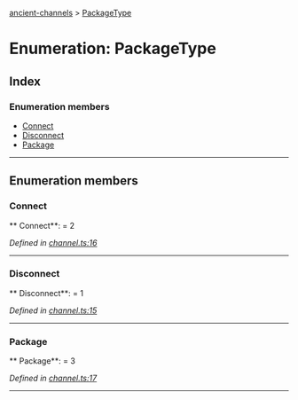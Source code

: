 [ancient-channels](../README.md) > [PackageType](../enums/packagetype.md)



# Enumeration: PackageType

## Index

### Enumeration members

* [Connect](packagetype.md#connect)
* [Disconnect](packagetype.md#disconnect)
* [Package](packagetype.md#package)



---
## Enumeration members
<a id="connect"></a>

###  Connect

** Connect**:    = 2

*Defined in [channel.ts:16](https://github.com/AncientSouls/Channels/blob/f1a8a5b/src/lib/channel.ts#L16)*





___

<a id="disconnect"></a>

###  Disconnect

** Disconnect**:    = 1

*Defined in [channel.ts:15](https://github.com/AncientSouls/Channels/blob/f1a8a5b/src/lib/channel.ts#L15)*





___

<a id="package"></a>

###  Package

** Package**:    = 3

*Defined in [channel.ts:17](https://github.com/AncientSouls/Channels/blob/f1a8a5b/src/lib/channel.ts#L17)*





___


